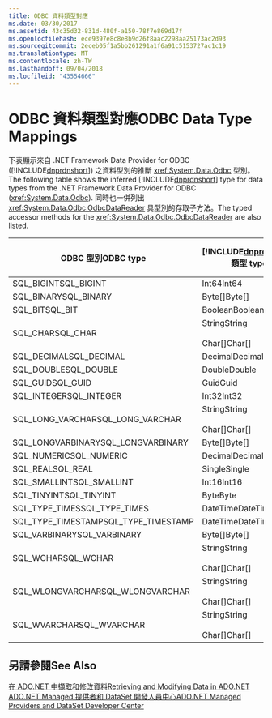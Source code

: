 ```yaml
---
title: ODBC 資料類型對應
ms.date: 03/30/2017
ms.assetid: 43c35d32-831d-480f-a150-78f7e869d17f
ms.openlocfilehash: ece9397e8c8e8b9d26f8aac2298aa25173ac2d93
ms.sourcegitcommit: 2eceb05f1a5bb261291a1f6a91c5153727ac1c19
ms.translationtype: MT
ms.contentlocale: zh-TW
ms.lasthandoff: 09/04/2018
ms.locfileid: "43554666"
---
```

# <a name="odbc-data-type-mappings"></a><span data-ttu-id="92f37-102">ODBC 資料類型對應</span><span class="sxs-lookup"><span data-stu-id="92f37-102">ODBC Data Type Mappings</span></span>
<span data-ttu-id="92f37-103">下表顯示來自 .NET Framework Data Provider for ODBC ([!INCLUDE[dnprdnshort](../../../../includes/dnprdnshort-md.md)]) 之資料型別的推斷 <xref:System.Data.Odbc> 型別。</span><span class="sxs-lookup"><span data-stu-id="92f37-103">The following table shows the inferred [!INCLUDE[dnprdnshort](../../../../includes/dnprdnshort-md.md)] type for data types from the .NET Framework Data Provider for ODBC (<xref:System.Data.Odbc>).</span></span> <span data-ttu-id="92f37-104">同時也一併列出 <xref:System.Data.Odbc.OdbcDataReader> 具型別的存取子方法。</span><span class="sxs-lookup"><span data-stu-id="92f37-104">The typed accessor methods for the <xref:System.Data.Odbc.OdbcDataReader> are also listed.</span></span>  
  
|<span data-ttu-id="92f37-105">ODBC 型別</span><span class="sxs-lookup"><span data-stu-id="92f37-105">ODBC type</span></span>|[!INCLUDE[dnprdnshort](../../../../includes/dnprdnshort-md.md)]<span data-ttu-id="92f37-106"> 類型</span><span class="sxs-lookup"><span data-stu-id="92f37-106"> type</span></span>|[!INCLUDE[dnprdnshort](../../../../includes/dnprdnshort-md.md)]<span data-ttu-id="92f37-107"> 具型別的存取子</span><span class="sxs-lookup"><span data-stu-id="92f37-107"> typed accessor</span></span>|  
|---------------|----------------------------------------------------------------------|--------------------------------------------------------------------------------|  
|<span data-ttu-id="92f37-108">SQL_BIGINT</span><span class="sxs-lookup"><span data-stu-id="92f37-108">SQL_BIGINT</span></span>|<span data-ttu-id="92f37-109">Int64</span><span class="sxs-lookup"><span data-stu-id="92f37-109">Int64</span></span>|<span data-ttu-id="92f37-110">GetInt64()</span><span class="sxs-lookup"><span data-stu-id="92f37-110">GetInt64()</span></span>|  
|<span data-ttu-id="92f37-111">SQL_BINARY</span><span class="sxs-lookup"><span data-stu-id="92f37-111">SQL_BINARY</span></span>|<span data-ttu-id="92f37-112">Byte[]</span><span class="sxs-lookup"><span data-stu-id="92f37-112">Byte[]</span></span>|<span data-ttu-id="92f37-113">GetBytes()</span><span class="sxs-lookup"><span data-stu-id="92f37-113">GetBytes()</span></span>|  
|<span data-ttu-id="92f37-114">SQL_BIT</span><span class="sxs-lookup"><span data-stu-id="92f37-114">SQL_BIT</span></span>|<span data-ttu-id="92f37-115">Boolean</span><span class="sxs-lookup"><span data-stu-id="92f37-115">Boolean</span></span>|<span data-ttu-id="92f37-116">GetBoolean()</span><span class="sxs-lookup"><span data-stu-id="92f37-116">GetBoolean()</span></span>|  
|<span data-ttu-id="92f37-117">SQL_CHAR</span><span class="sxs-lookup"><span data-stu-id="92f37-117">SQL_CHAR</span></span>|<span data-ttu-id="92f37-118">String</span><span class="sxs-lookup"><span data-stu-id="92f37-118">String</span></span><br /><br /> <span data-ttu-id="92f37-119">Char[]</span><span class="sxs-lookup"><span data-stu-id="92f37-119">Char[]</span></span>|<span data-ttu-id="92f37-120">GetString()</span><span class="sxs-lookup"><span data-stu-id="92f37-120">GetString()</span></span><br /><br /> <span data-ttu-id="92f37-121">GetChars()</span><span class="sxs-lookup"><span data-stu-id="92f37-121">GetChars()</span></span>|  
|<span data-ttu-id="92f37-122">SQL_DECIMAL</span><span class="sxs-lookup"><span data-stu-id="92f37-122">SQL_DECIMAL</span></span>|<span data-ttu-id="92f37-123">Decimal</span><span class="sxs-lookup"><span data-stu-id="92f37-123">Decimal</span></span>|<span data-ttu-id="92f37-124">GetDecimal()</span><span class="sxs-lookup"><span data-stu-id="92f37-124">GetDecimal()</span></span>|  
|<span data-ttu-id="92f37-125">SQL_DOUBLE</span><span class="sxs-lookup"><span data-stu-id="92f37-125">SQL_DOUBLE</span></span>|<span data-ttu-id="92f37-126">Double</span><span class="sxs-lookup"><span data-stu-id="92f37-126">Double</span></span>|<span data-ttu-id="92f37-127">GetDouble()</span><span class="sxs-lookup"><span data-stu-id="92f37-127">GetDouble()</span></span>|  
|<span data-ttu-id="92f37-128">SQL_GUID</span><span class="sxs-lookup"><span data-stu-id="92f37-128">SQL_GUID</span></span>|<span data-ttu-id="92f37-129">Guid</span><span class="sxs-lookup"><span data-stu-id="92f37-129">Guid</span></span>|<span data-ttu-id="92f37-130">GetGuid()</span><span class="sxs-lookup"><span data-stu-id="92f37-130">GetGuid()</span></span>|  
|<span data-ttu-id="92f37-131">SQL_INTEGER</span><span class="sxs-lookup"><span data-stu-id="92f37-131">SQL_INTEGER</span></span>|<span data-ttu-id="92f37-132">Int32</span><span class="sxs-lookup"><span data-stu-id="92f37-132">Int32</span></span>|<span data-ttu-id="92f37-133">GetInt32()</span><span class="sxs-lookup"><span data-stu-id="92f37-133">GetInt32()</span></span>|  
|<span data-ttu-id="92f37-134">SQL_LONG_VARCHAR</span><span class="sxs-lookup"><span data-stu-id="92f37-134">SQL_LONG_VARCHAR</span></span>|<span data-ttu-id="92f37-135">String</span><span class="sxs-lookup"><span data-stu-id="92f37-135">String</span></span><br /><br /> <span data-ttu-id="92f37-136">Char[]</span><span class="sxs-lookup"><span data-stu-id="92f37-136">Char[]</span></span>|<span data-ttu-id="92f37-137">GetString()</span><span class="sxs-lookup"><span data-stu-id="92f37-137">GetString()</span></span><br /><br /> <span data-ttu-id="92f37-138">GetChars()</span><span class="sxs-lookup"><span data-stu-id="92f37-138">GetChars()</span></span>|  
|<span data-ttu-id="92f37-139">SQL_LONGVARBINARY</span><span class="sxs-lookup"><span data-stu-id="92f37-139">SQL_LONGVARBINARY</span></span>|<span data-ttu-id="92f37-140">Byte[]</span><span class="sxs-lookup"><span data-stu-id="92f37-140">Byte[]</span></span>|<span data-ttu-id="92f37-141">GetBytes()</span><span class="sxs-lookup"><span data-stu-id="92f37-141">GetBytes()</span></span>|  
|<span data-ttu-id="92f37-142">SQL_NUMERIC</span><span class="sxs-lookup"><span data-stu-id="92f37-142">SQL_NUMERIC</span></span>|<span data-ttu-id="92f37-143">Decimal</span><span class="sxs-lookup"><span data-stu-id="92f37-143">Decimal</span></span>|<span data-ttu-id="92f37-144">GetDecimal()</span><span class="sxs-lookup"><span data-stu-id="92f37-144">GetDecimal()</span></span>|  
|<span data-ttu-id="92f37-145">SQL_REAL</span><span class="sxs-lookup"><span data-stu-id="92f37-145">SQL_REAL</span></span>|<span data-ttu-id="92f37-146">Single</span><span class="sxs-lookup"><span data-stu-id="92f37-146">Single</span></span>|<span data-ttu-id="92f37-147">GetFloat()</span><span class="sxs-lookup"><span data-stu-id="92f37-147">GetFloat()</span></span>|  
|<span data-ttu-id="92f37-148">SQL_SMALLINT</span><span class="sxs-lookup"><span data-stu-id="92f37-148">SQL_SMALLINT</span></span>|<span data-ttu-id="92f37-149">Int16</span><span class="sxs-lookup"><span data-stu-id="92f37-149">Int16</span></span>|<span data-ttu-id="92f37-150">GetInt16()</span><span class="sxs-lookup"><span data-stu-id="92f37-150">GetInt16()</span></span>|  
|<span data-ttu-id="92f37-151">SQL_TINYINT</span><span class="sxs-lookup"><span data-stu-id="92f37-151">SQL_TINYINT</span></span>|<span data-ttu-id="92f37-152">Byte</span><span class="sxs-lookup"><span data-stu-id="92f37-152">Byte</span></span>|<span data-ttu-id="92f37-153">GetByte()</span><span class="sxs-lookup"><span data-stu-id="92f37-153">GetByte()</span></span>|  
|<span data-ttu-id="92f37-154">SQL_TYPE_TIMES</span><span class="sxs-lookup"><span data-stu-id="92f37-154">SQL_TYPE_TIMES</span></span>|<span data-ttu-id="92f37-155">DateTime</span><span class="sxs-lookup"><span data-stu-id="92f37-155">DateTime</span></span>|<span data-ttu-id="92f37-156">GetDateTime()</span><span class="sxs-lookup"><span data-stu-id="92f37-156">GetDateTime()</span></span>|  
|<span data-ttu-id="92f37-157">SQL_TYPE_TIMESTAMP</span><span class="sxs-lookup"><span data-stu-id="92f37-157">SQL_TYPE_TIMESTAMP</span></span>|<span data-ttu-id="92f37-158">DateTime</span><span class="sxs-lookup"><span data-stu-id="92f37-158">DateTime</span></span>|<span data-ttu-id="92f37-159">GetDateTime()</span><span class="sxs-lookup"><span data-stu-id="92f37-159">GetDateTime()</span></span>|  
|<span data-ttu-id="92f37-160">SQL_VARBINARY</span><span class="sxs-lookup"><span data-stu-id="92f37-160">SQL_VARBINARY</span></span>|<span data-ttu-id="92f37-161">Byte[]</span><span class="sxs-lookup"><span data-stu-id="92f37-161">Byte[]</span></span>|<span data-ttu-id="92f37-162">GetBytes()</span><span class="sxs-lookup"><span data-stu-id="92f37-162">GetBytes()</span></span>|  
|<span data-ttu-id="92f37-163">SQL_WCHAR</span><span class="sxs-lookup"><span data-stu-id="92f37-163">SQL_WCHAR</span></span>|<span data-ttu-id="92f37-164">String</span><span class="sxs-lookup"><span data-stu-id="92f37-164">String</span></span><br /><br /> <span data-ttu-id="92f37-165">Char[]</span><span class="sxs-lookup"><span data-stu-id="92f37-165">Char[]</span></span>|<span data-ttu-id="92f37-166">GetString()</span><span class="sxs-lookup"><span data-stu-id="92f37-166">GetString()</span></span><br /><br /> <span data-ttu-id="92f37-167">GetChars()</span><span class="sxs-lookup"><span data-stu-id="92f37-167">GetChars()</span></span>|  
|<span data-ttu-id="92f37-168">SQL_WLONGVARCHAR</span><span class="sxs-lookup"><span data-stu-id="92f37-168">SQL_WLONGVARCHAR</span></span>|<span data-ttu-id="92f37-169">String</span><span class="sxs-lookup"><span data-stu-id="92f37-169">String</span></span><br /><br /> <span data-ttu-id="92f37-170">Char[]</span><span class="sxs-lookup"><span data-stu-id="92f37-170">Char[]</span></span>|<span data-ttu-id="92f37-171">GetString()</span><span class="sxs-lookup"><span data-stu-id="92f37-171">GetString()</span></span><br /><br /> <span data-ttu-id="92f37-172">GetChars()</span><span class="sxs-lookup"><span data-stu-id="92f37-172">GetChars()</span></span>|  
|<span data-ttu-id="92f37-173">SQL_WVARCHAR</span><span class="sxs-lookup"><span data-stu-id="92f37-173">SQL_WVARCHAR</span></span>|<span data-ttu-id="92f37-174">String</span><span class="sxs-lookup"><span data-stu-id="92f37-174">String</span></span><br /><br /> <span data-ttu-id="92f37-175">Char[]</span><span class="sxs-lookup"><span data-stu-id="92f37-175">Char[]</span></span>|<span data-ttu-id="92f37-176">GetString()</span><span class="sxs-lookup"><span data-stu-id="92f37-176">GetString()</span></span><br /><br /> <span data-ttu-id="92f37-177">GetChars()</span><span class="sxs-lookup"><span data-stu-id="92f37-177">GetChars()</span></span>|  
  
## <a name="see-also"></a><span data-ttu-id="92f37-178">另請參閱</span><span class="sxs-lookup"><span data-stu-id="92f37-178">See Also</span></span>  
 [<span data-ttu-id="92f37-179">在 ADO.NET 中擷取和修改資料</span><span class="sxs-lookup"><span data-stu-id="92f37-179">Retrieving and Modifying Data in ADO.NET</span></span>](../../../../docs/framework/data/adonet/retrieving-and-modifying-data.md)  
 [<span data-ttu-id="92f37-180">ADO.NET Managed 提供者和 DataSet 開發人員中心</span><span class="sxs-lookup"><span data-stu-id="92f37-180">ADO.NET Managed Providers and DataSet Developer Center</span></span>](https://go.microsoft.com/fwlink/?LinkId=217917)
